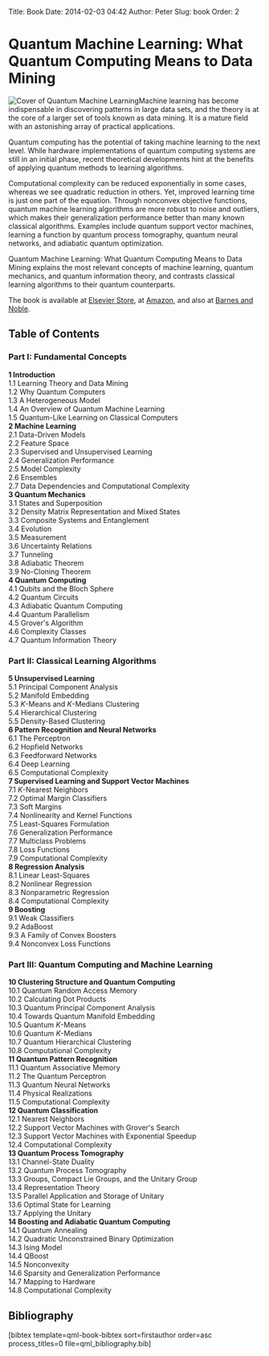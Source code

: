 Title: Book
Date: 2014-02-03 04:42
Author: Peter
Slug: book
Order: 2

Quantum Machine Learning: What Quantum Computing Means to Data Mining
=====================================================================

![Cover of Quantum Machine
Learning](http://peterwittek.com/wp-content/uploads/2014/02/cover-199x300.jpg)Machine
learning has become indispensable in discovering patterns in large data
sets, and the theory is at the core of a larger set of tools known as
data mining. It is a mature field with an astonishing array of practical
applications.

Quantum computing has the potential of taking machine learning to the
next level. While hardware implementations of quantum computing systems
are still in an initial phase, recent theoretical developments hint at
the benefits of applying quantum methods to learning algorithms.

Computational complexity can be reduced exponentially in some cases,
whereas we see quadratic reduction in others. Yet, improved learning
time is just one part of the equation. Through nonconvex objective
functions, quantum machine learning algorithms are more robust to noise
and outliers, which makes their generalization performance better than
many known classical algorithms. Examples include quantum support vector
machines, learning a function by quantum process tomography, quantum
neural networks, and adiabatic quantum optimization.

Quantum Machine Learning: What Quantum Computing Means to Data Mining
explains the most relevant concepts of machine learning, quantum
mechanics, and quantum information theory, and contrasts classical
learning algorithms to their quantum counterparts.

The book is available at [Elsevier
Store](http://store.elsevier.com/product.jsp?isbn=9780128009536 "Quantum Machine Learning: What Quantum Computing Means to Data Mining"),
at
[Amazon](http://www.amazon.com/Quantum-Machine-Learning-Computing-Mining/dp/0128009535 "Quantum Machine Learning: What Quantum Computing Means to Data Mining"),
and also at [Barnes and
Noble](http://www.barnesandnoble.com/w/quantum-machine-learning-peter-wittek/1118900383?ean=9780128009536 "Quantum Machine Learning: What Quantum Computing Means to Data Mining").

Table of Contents
-----------------

### Part I: Fundamental Concepts

**1 Introduction**  
1.1 Learning Theory and Data Mining  
1.2 Why Quantum Computers  
1.3 A Heterogeneous Model  
1.4 An Overview of Quantum Machine Learning  
1.5 Quantum-Like Learning on Classical Computers  
**2 Machine Learning**  
2.1 Data-Driven Models  
2.2 Feature Space  
2.3 Supervised and Unsupervised Learning  
2.4 Generalization Performance  
2.5 Model Complexity  
2.6 Ensembles  
2.7 Data Dependencies and Computational Complexity  
**3 Quantum Mechanics**  
3.1 States and Superposition  
3.2 Density Matrix Representation and Mixed States  
3.3 Composite Systems and Entanglement  
3.4 Evolution  
3.5 Measurement  
3.6 Uncertainty Relations  
3.7 Tunneling  
3.8 Adiabatic Theorem  
3.9 No-Cloning Theorem  
**4 Quantum Computing**  
4.1 Qubits and the Bloch Sphere  
4.2 Quantum Circuits  
4.3 Adiabatic Quantum Computing  
4.4 Quantum Parallelism  
4.5 Grover's Algorithm  
4.6 Complexity Classes  
4.7 Quantum Information Theory

### Part II: Classical Learning Algorithms

**5 Unsupervised Learning**  
5.1 Principal Component Analysis  
5.2 Manifold Embedding  
5.3 *K*-Means and *K*-Medians Clustering  
5.4 Hierarchical Clustering  
5.5 Density-Based Clustering  
**6 Pattern Recognition and Neural Networks**  
6.1 The Perceptron  
6.2 Hopfield Networks  
6.3 Feedforward Networks  
6.4 Deep Learning  
6.5 Computational Complexity  
**7 Supervised Learning and Support Vector Machines**  
7.1 *K*-Nearest Neighbors  
7.2 Optimal Margin Classifiers  
7.3 Soft Margins  
7.4 Nonlinearity and Kernel Functions  
7.5 Least-Squares Formulation  
7.6 Generalization Performance  
7.7 Multiclass Problems  
7.8 Loss Functions  
7.9 Computational Complexity  
**8 Regression Analysis**  
8.1 Linear Least-Squares  
8.2 Nonlinear Regression  
8.3 Nonparametric Regression  
8.4 Computational Complexity  
**9 Boosting**  
9.1 Weak Classifiers  
9.2 AdaBoost  
9.3 A Family of Convex Boosters  
9.4 Nonconvex Loss Functions

### Part III: Quantum Computing and Machine Learning

**10 Clustering Structure and Quantum Computing**  
10.1 Quantum Random Access Memory  
10.2 Calculating Dot Products  
10.3 Quantum Principal Component Analysis  
10.4 Towards Quantum Manifold Embedding  
10.5 Quantum *K*-Means  
10.6 Quantum *K*-Medians  
10.7 Quantum Hierarchical Clustering  
10.8 Computational Complexity  
**11 Quantum Pattern Recognition**  
11.1 Quantum Associative Memory  
11.2 The Quantum Perceptron  
11.3 Quantum Neural Networks  
11.4 Physical Realizations  
11.5 Computational Complexity  
**12 Quantum Classification**  
12.1 Nearest Neighbors  
12.2 Support Vector Machines with Grover's Search  
12.3 Support Vector Machines with Exponential Speedup  
12.4 Computational Complexity  
**13 Quantum Process Tomography**  
13.1 Channel-State Duality  
13.2 Quantum Process Tomography  
13.3 Groups, Compact Lie Groups, and the Unitary Group  
13.4 Representation Theory  
13.5 Parallel Application and Storage of Unitary  
13.6 Optimal State for Learning  
13.7 Applying the Unitary  
**14 Boosting and Adiabatic Quantum Computing**  
14.1 Quantum Annealing  
14.2 Quadratic Unconstrained Binary Optimization  
14.3 Ising Model  
14.4 QBoost  
14.5 Nonconvexity  
14.6 Sparsity and Generalization Performance  
14.7 Mapping to Hardware  
14.8 Computational Complexity

Bibliography
------------

[bibtex template=qml-book-bibtex sort=firstauthor order=asc
process\_titles=0 file=qml\_bibliography.bib]

